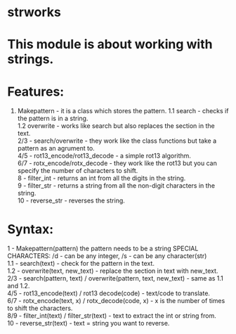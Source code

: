 # strworks
# This module is about working with strings.
# Features:
1. Makepattern - it is a class which stores the pattern.
1.1 search - checks if the pattern is in a string.                               
1.2 overwrite - works like search but also replaces the section in the text.                         
2/3 - search/overwrite - they work like the class functions but take a pattern as an agrument to.                      
4/5 - rot13_encode/rot13_decode - a simple rot13 algorithm.                                   
6/7 - rotx_encode/rotx_decode - they work like the rot13 but you can specify the number of characters to shift.                    
8 - filter_int - returns an int from all the digits in the string.                                
9 - filter_str - returns a string from all the non-digit characters in the string.                       
10 - reverse_str - reverses the string.
# Syntax:
1 - Makepattern(pattern) the pattern needs to be a string SPECIAL CHARACTERS: /d - can be any integer, /s - can be any character(str)                   
1.1 - search(text) - check for the pattern in the text.                                                         
1.2 - overwrite(text, new_text) - replace the section in text with new_text.                                    
2/3 - search(pattern, text) / overwrite(pattern, text, new_text) - same as 1.1 and 1.2.                     
4/5 - rot13_encode(text) / rot13 decode(code) - text/code to translate.                                     
6/7 - rotx_encode(text, x) / rotx_decode(code, x) - x is the number of times to shift the characters.           
8/9 - filter_int(text) / filter_str(text) - text to extract the int or string from.                
10 - reverse_str(text) - text = string you want to reverse.                                
